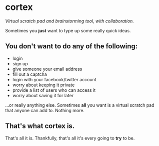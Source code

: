 cortex
======

*Virtual scratch pad and brainstorming tool, with collaboration.*

Sometimes you **just** want to type up some really quick ideas.

You **don't** want to do any of the following:
----------------------------------------------

 - login
 - sign up
 - give someone your email address
 - fill out a captcha
 - login with your facebook/twitter account
 - worry about keeping it private
 - provide a list of users who can access it
 - worry about saving it for later
 
...or really anything else. Sometimes **all** you want is a virtual scratch pad that anyone can add to. Nothing more.

That's what **cortex** is.
--------------------------

That's all it is.
Thankfully, that's all it's every going to **try** to be.